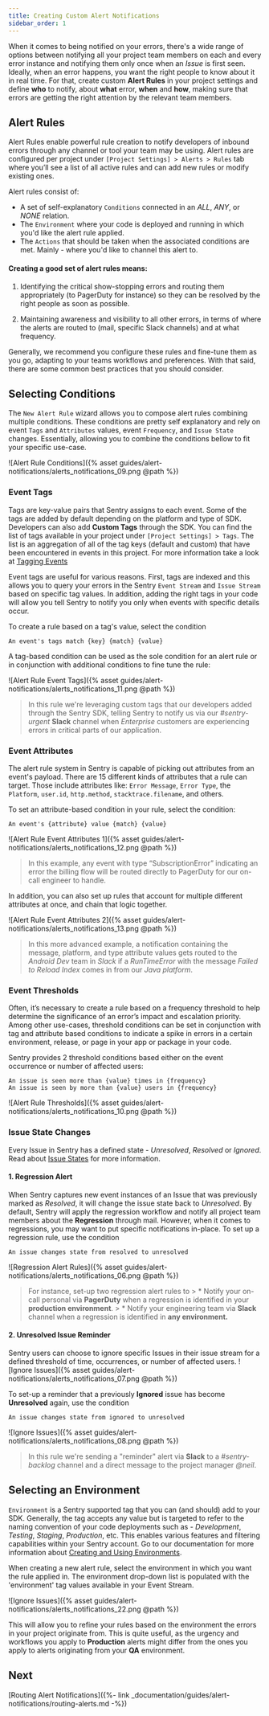```yaml
---
title: Creating Custom Alert Notifications
sidebar_order: 1
---
```


When it comes to being notified on your errors, there's a wide range of options between notifying all your project team members on each and every error instance and notifying them only once when an _Issue_ is first seen. Ideally, when an error happens, you want the right people to know about it in real time. For that, create custom **Alert Rules** in your project settings and define **who** to notify, about **what** error, **when** and **how**, making sure that errors are getting the right attention by the relevant team members.

## Alert Rules

Alert Rules enable powerful rule creation to notify developers of inbound errors through any channel or tool your team may be using. Alert rules are configured per project under `[Project Settings] > Alerts > Rules` tab where you’ll see a list of all active rules and can add new rules or modify existing ones. 

Alert rules consist of:

- A set of self-explanatory `Conditions` connected in an _ALL_, _ANY_, or _NONE_ relation.
- The `Environment` where your code is deployed and running in which you'd like the alert rule applied.
- The `Actions` that should be taken when the associated conditions are met. Mainly - where you'd like to channel this alert to.

#### **Creating a good set of alert rules means:**

1. Identifying the critical show-stopping errors and routing them appropriately (to PagerDuty for instance) so they can be resolved by the right people as soon as possible.

2. Maintaining awareness and visibility to all other errors, in terms of where the alerts are routed to (mail, specific Slack channels) and at what frequency.

Generally, we recommend you configure these rules and fine-tune them as you go, adapting to your teams workflows and preferences. With that said, there are some common best practices that you should consider.

## Selecting Conditions

The `New Alert Rule` wizard allows you to compose alert rules combining multiple conditions. These conditions are pretty self explanatory and rely on event `Tags` and `Attributes` values, event `Frequency`, and `Issue State` changes. Essentially, allowing you to combine the conditions bellow to fit your specific use-case.

![Alert Rule Conditions]({% asset guides/alert-notifications/alerts_notifications_09.png @path %})

### **Event Tags**

Tags are key-value pairs that Sentry assigns to each event. Some of the tags are added by default depending on the platform and type of SDK. Developers can also add **Custom Tags** through the SDK. You can find the list of tags available in your project under `[Project Settings] > Tags`. The list is an aggregation of all of the tag keys (default and custom) that have been encountered in events in this project. For more information take a look at [Tagging Events](https://docs.sentry.io/enriching-error-data/context/?platform=browser#tagging-events)

Event tags are useful for various reasons. First, tags are indexed and this allows you to query your errors in the Sentry `Event Stream` and `Issue Stream` based on specific tag values. In addition, adding the right tags in your code will allow you tell Sentry to notify you only when events with specific details occur.

To create a rule based on a tag's value, select the condition

```
An event's tags match {key} {match} {value}
 ```

 A tag-based condition can be used as the sole condition for an alert rule or in conjunction with additional conditions to fine tune the rule:

![Alert Rule Event Tags]({% asset guides/alert-notifications/alerts_notifications_11.png @path %})
> In this rule we're leveraging custom tags that our developers added through the Sentry SDK, telling Sentry to notify us via our _#sentry-urgent_ **Slack** channel when _Enterprise_ customers are experiencing errors in critical parts of our application.

### **Event Attributes**

The alert rule system in Sentry is capable of picking out attributes from an event's payload. There are 15 different kinds of attributes that a rule can target. Those include attributes like: `Error Message`, `Error Type`, the `Platform`, `user.id`, `http.method`, `stacktrace.filename`, and others.

To set an attribute-based condition in your rule, select the condition:

 ```
An event's {attribute} value {match} {value}
 ```

![Alert Rule Event Attributes 1]({% asset guides/alert-notifications/alerts_notifications_12.png @path %})
 > In this example, any event with type “SubscriptionError” indicating an error the billing flow will be routed directly to PagerDuty for our on-call engineer to handle.

In addition, you can also set up rules that account for multiple different attributes at once, and chain that logic together.

![Alert Rule Event Attributes 2]({% asset guides/alert-notifications/alerts_notifications_13.png @path %})
> In this more advanced example, a notification containing the message, platform, and type attribute values gets routed to the _Android Dev_ team in _Slack_ if a _RunTimeError_ with the message _Failed to Reload Index_ comes in from our _Java platform_.

### **Event Thresholds**

Often, it’s necessary to create a rule based on a frequency threshold to help determine the significance of an error’s impact and escalation priority. Among other use-cases, threshold conditions can be set in conjunction with tag and attribute based conditions to indicate a spike in errors in a certain environment, release, or page in your app or package in your code.

Sentry provides 2 threshold conditions based either on the event occurrence or number of affected users:

```
An issue is seen more than {value} times in {frequency}
An issue is seen by more than {value} users in {frequency}
```

![Alert Rule Thresholds]({% asset guides/alert-notifications/alerts_notifications_10.png @path %})

### **Issue State Changes**

Every Issue in Sentry has a defined state - _Unresolved_, _Resolved_ or _Ignored_. Read about [Issue States](https://docs.sentry.io/workflow/notifications/#issue-states) for more information.

#### **1. Regression Alert**

When Sentry captures new event instances of an Issue that was previously marked as _Resolved_, it will change the issue state back to _Unresolved_. By default, Sentry will apply the regression workflow and notify all project team members about the **Regression** through mail. However, when it comes to regressions, you may want to put specific notifications in-place. To set up a regression rule, use the condition

```
An issue changes state from resolved to unresolved
```

![Regression Alert Rules]({% asset guides/alert-notifications/alerts_notifications_06.png @path %})
 > For instance, set-up two regression alert rules to
    > * Notify your on-call personal via **PagerDuty** when a regression is identified in your **production environment**.
    > * Notify your engineering team via **Slack** channel when a regression is identified in **any environment.**
    
    
#### **2. Unresolved Issue Reminder**

Sentry users can choose to ignore specific Issues in their issue stream for a defined threshold of time, occurrences, or number of affected users.
![Ignore Issues]({% asset guides/alert-notifications/alerts_notifications_07.png @path %})

To set-up a reminder that a previously **Ignored** issue has become **Unresolved** again, use the condition
```
An issue changes state from ignored to unresolved
```

![Ignore Issues]({% asset guides/alert-notifications/alerts_notifications_08.png @path %})
> In this rule we're sending a "reminder" alert via **Slack** to a _#sentry-backlog_ channel and a direct message to the project manager _@neil_.

## Selecting an Environment

`Environment` is a Sentry supported tag that you can (and should) add to your SDK. Generally, the tag accepts any value but is targeted to refer to the naming convention of your code deployments such as - _Development_, _Testing_, _Staging_, _Production_, etc. This enables various features and filtering capabilities within your Sentry account. Go to our documentation for more information about [Creating and Using Environments](https://docs.sentry.io/enriching-error-data/environments/).

When creating a new alert rule, select the environment in which you want the rule applied in. The environment drop-down list is populated with the 'environment' tag values available in your Event Stream.

![Ignore Issues]({% asset guides/alert-notifications/alerts_notifications_22.png @path %})

This will allow you to refine your rules based on the environment the errors in your project originate from. This is quite useful, as the urgency and workflows you apply to **Production** alerts might differ from the ones you apply to alerts originating from your **QA** environment.

## Next

[Routing Alert Notifications]({%- link _documentation/guides/alert-notifications/routing-alerts.md -%})
